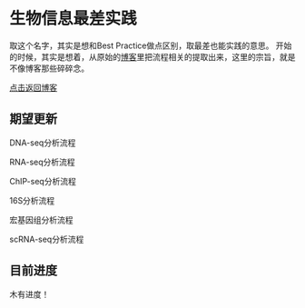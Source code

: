 # 生物信息最差实践

取这个名字，其实是想和Best Practice做点区别，取最差也能实践的意思。
开始的时候，其实是想着，从原始的[博客](pzweuj.github.io)里把流程相关的提取出来，这里的宗旨，就是不像博客那些碎碎念。

[点击返回博客](https://pzweuj.github.io)

## 期望更新

DNA-seq分析流程

RNA-seq分析流程

ChIP-seq分析流程

16S分析流程

宏基因组分析流程

scRNA-seq分析流程

## 目前进度

木有进度！

[^_^]:献给前景
